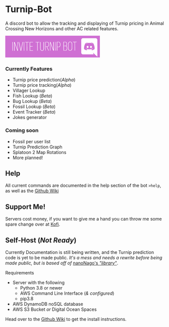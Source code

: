 # Turnip-Bot
A discord bot to allow the tracking and displaying of Turnip pricing in Animal Crossing New Horizons and other AC
related features.

[![Join](images/join.png)](https://discordapp.com/api/oauth2/authorize?client_id=701173984489635850&permissions=379968&scope=bot)

### Currently Features
- Turnip price prediction(*Alpha*)
- Turnip price tracking(*Alpha*)
- Villager Lookup
- Fish Lookup (*Beta*)
- Bug Lookup (*Beta*)
- Fossil Lookup (*Beta*)
- Event Tracker (*Beta*)
- Jokes generator

### Coming soon
- Fossil per user list
- Turnip Prediction Graph
- Splatoon 2 Map Rotations
- More planned!

## Help
All current commands are documented in the help section of the bot `>help`, as well as the 
[Github Wiki](https://github.com/vlee489/Turnip-Bot/wiki)

## Support Me!
Servers cost money, if you want to give me a hand you can throw me some spare change over at
[Kofi](https://ko-fi.com/vlee489).

## Self-Host (*Not Ready*)
Currently Documentation is still being written, and the Turnip prediction code is yet to be made public.
*It's a mess and needs a rewrite before being made public, but is based off of* 
[nanoNago's *"library"*](https://gitlab.com/nanoNago/turnips).

Requirements
- Server with the following
    - Python 3.8 or newer
    - AWS Command Line Interface (*& configured*)
    - pip3.8
- AWS DynamoDB noSQL database
- AWS S3 Bucket *or* Digital Ocean Spaces

Head over to the [Github Wiki](https://github.com/vlee489/Turnip-Bot/wiki) to get the install instructions. 
